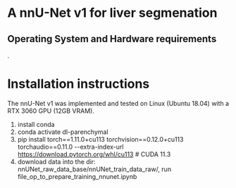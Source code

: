 # A nnU-Net v1 for liver segmenation

## Operating System and Hardware requirements
.


# Installation instructions
The nnU-Net v1 was implemented and tested on Linux (Ubuntu 18.04) with a RTX 3060 GPU (12GB VRAM).

1. install conda
2. conda activate dl-parenchymal
3. pip install torch==1.11.0+cu113 torchvision==0.12.0+cu113 torchaudio==0.11.0 --extra-index-url https://download.pytorch.org/whl/cu113 # CUDA 11.3
4. download data into the dir: nnUNet_raw_data_base/nnUNet_train_data_raw/, run file_op_to_prepare_training_nnunet.ipynb
